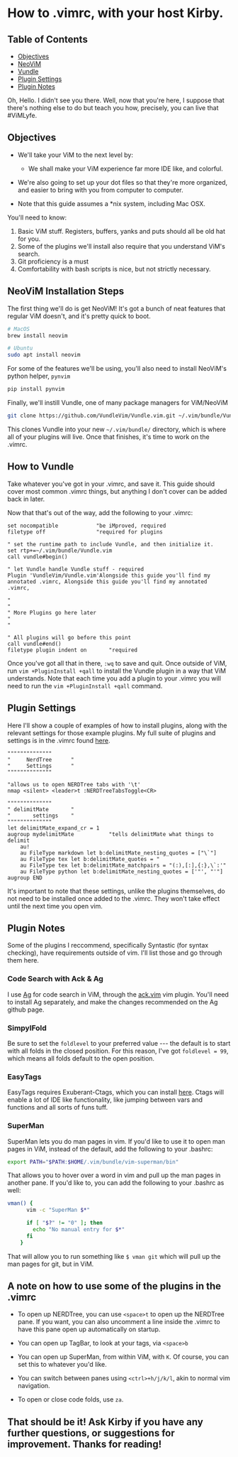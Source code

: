 # How to .vimrc, with your host Kirby.

## Table of Contents

- [Objectives](#objectives)
- [NeoViM](#neovim-installation-steps)
- [Vundle](#how-to-vundle)
- [Plugin Settings](#plugin-settings)
- [Plugin Notes](#plugin-notes)

Oh, Hello. I didn't see you there. Well, now that you're here, I suppose that there's nothing else to do but teach you how, precisely, you can live that #ViMLyfe.

## Objectives

* We'll take your ViM to the next level by:
  - We shall make your ViM experience far more IDE like, and colorful.
* We're also going to set up your dot files so that they're more organized, and easier to bring with you from computer to computer.

* Note that this guide assumes a \*nix system, including Mac OSX.

You'll need to know:

1. Basic ViM stuff. Registers, buffers, yanks and puts should all be old hat for you.
2. Some of the plugins we'll install also require that you understand ViM's search.
3. Git proficiency is a must
4. Comfortability with bash scripts is nice, but not strictly necessary.

## NeoViM Installation Steps

The first thing we'll do is get NeoViM! It's got a bunch of neat features that regular ViM doesn't, and it's pretty quick to boot.

```bash
# MacOS
brew install neovim

# Ubuntu
sudo apt install neovim
```

For some of the features we'll be using, you'll also need to install NeoViM's python helper, `pynvim`

```bash
pip install pynvim
```

Finally, we'll instill Vundle, one of many package managers for ViM/NeoViM

```bash
git clone https://github.com/VundleVim/Vundle.vim.git ~/.vim/bundle/Vundle.vim
```

This clones Vundle into your new `~/.vim/bundle/` directory, which is where all of your plugins will live. Once that finishes, it's time to work on the .vimrc.

## How to Vundle

Take whatever you've got in your .vimrc, and save it. This guide should cover most common .vimrc things, but anything I don't cover can be added back in later.

Now that that's out of the way, add the following to your .vimrc:

```vimscript
set nocompatible            "be iMproved, required
filetype off                "required for plugins

" set the runtime path to include Vundle, and then initialize it.
set rtp+=~/.vim/bundle/Vundle.vim
call vundle#begin()

" let Vundle handle Vundle stuff - required
Plugin 'VundleVim/Vundle.vim'Alongside this guide you'll find my annotated .vimrc, Alongside this guide you'll find my annotated .vimrc,

"
"
" More Plugins go here later
"
"

" All plugins will go before this point
call vundle#end()
filetype plugin indent on       "required
```

Once you've got all that in there, `:wq` to save and quit. Once outside of ViM, run `vim +PluginInstall +qall` to install the Vundle plugin in a way that ViM understands. Note that each time you add a plugin to your .vimrc you will need to run the `vim +PluginInstall +qall` command.

## Plugin Settings

Here I'll show a couple of examples of how to install plugins, along with the relevant settings for those example plugins. My full suite of plugins and settings is in the .vimrc found [here](https://github.com/kirbpowell/terminal-stuff/blob/master/bashrc.d/.vimrc#L21).

```vimscript
""""""""""""""
"     NerdTree      "
"     Settings      "
""""""""""""""

"allows us to open NERDTree tabs with '\t'
nmap <silent> <leader>t :NERDTreeTabsToggle<CR>

""""""""""""""
" delimitMate       "
"       settings    "
""""""""""""""
let delimitMate_expand_cr = 1
augroup mydelimitMate           "tells delimitMate what things to delimit
    au!
    au FileType markdown let b:delimitMate_nesting_quotes = ["\`"]
    au FileType tex let b:delimitMate_quotes = "
    au FileType tex let b:delimitMate_matchpairs = "(:),[:],{:},\`:'"
    au FileType python let b:delimitMate_nesting_quotes = ['"', "'"]
augroup END
```

It's important to note that these settings, unlike the plugins themselves, do not need to be installed once added to the .vimrc. They won't take effect until the next time you open vim.

## Plugin Notes

Some of the plugins I reccommend, specifically Syntastic (for syntax checking), have requirements outside of vim. I'll list those and go through them here.

### Code Search with Ack & Ag

I use [Ag](https://github.com/ggreer/the_silver_searcher#whats-so-great-about-ag) for code search in ViM, through the [ack.vim](https://github.com/mileszs/ack.vim#ackvim) vim plugin. You'll need to install Ag separately, and make the changes recommended on the Ag github page.

### SimpylFold

Be sure to set the `foldlevel` to your preferred value --- the default is to start with all folds in the closed position.
For this reason, I've got `foldlevel = 99`, which means all folds default to the open position.

### EasyTags

EasyTags requires Exuberant-Ctags, which you can install [here](http://ctags.sourceforge.net/). Ctags will enable a lot of IDE like functionality, like jumping between vars and functions and all sorts of funs tuff.

### SuperMan

SuperMan lets you do man pages in vim. If you'd like to use it to open man pages in ViM, instead of the default, add the following to your .bashrc:

```bash
export PATH="$PATH:$HOME/.vim/bundle/vim-superman/bin"
```

That allows you to hover over a word in vim and pull up the man pages in another pane. If you'd like to, you can add the following to your .bashrc as well:

```bash
vman() {
      vim -c "SuperMan $*"

      if [ "$?" != "0" ]; then
        echo "No manual entry for $*"
      fi
    }
```

That will allow you to run something like `$ vman git` which will pull up the man pages for git, but in ViM.

## A note on how to use some of the plugins in the .vimrc

* To open up NERDTree, you can use `<space>t` to open up the NERDTree pane. If you want, you can also uncomment a line inside the .vimrc to have this pane open up automatically on startup.

* You can open up TagBar, to look at your tags, via `<space>b`

* You can open up SuperMan, from within ViM, with `K`. Of course, you can set this to whatever you'd like.

* You can switch between panes using `<ctrl>+h/j/k/l`, akin to normal vim navigation.

* To open or close code folds, use `za`. 

## That should be it! Ask Kirby if you have any further questions, or suggestions for improvement. Thanks for reading!

